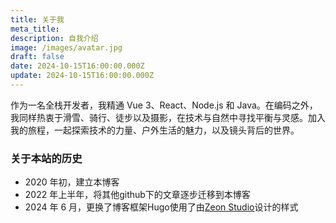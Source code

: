 ```yaml
---
title: 关于我
meta_title: 
description: 自我介绍
image: /images/avatar.jpg
draft: false
date: 2024-10-15T16:00:00.000Z
update: 2024-10-15T16:00:00.000Z
---
```


作为一名全栈开发者，我精通 Vue 3、React、Node.js 和 Java。在编码之外，我同样热衷于滑雪、骑行、徒步以及摄影，在技术与自然中寻找平衡与灵感。加入我的旅程，一起探索技术的力量、户外生活的魅力，以及镜头背后的世界。


### 关于本站的历史

- 2020 年初，建立本博客
- 2022 年上半年，将其他github下的文章逐步迁移到本博客
- 2024 年 6 月，更换了博客框架Hugo使用了由[Zeon Studio](https://zeon.studio)设计的样式
